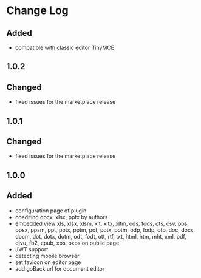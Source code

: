# Change Log


## Added
- compatible with classic editor TinyMCE

## 1.0.2
## Changed
- fixed issues for the marketplace release

## 1.0.1
## Changed
- fixed issues for the marketplace release

## 1.0.0
## Added
- configuration page of plugin
- coediting docx, xlsx, pptx by authors
- embedded view xls, xlsx, xlsm, xlt, xltx, xltm, ods, fods, ots, csv, pps, ppsx, ppsm, ppt, pptx, pptm, pot, potx, potm, odp, fodp, otp, doc, docx, docm, dot, dotx, dotm, odt, fodt, ott, rtf, txt, html, htm, mht, xml, pdf, djvu, fb2, epub, xps, oxps on public page
- JWT support
- detecting mobile browser
- set favicon on editor page
- add goBack url for document editor